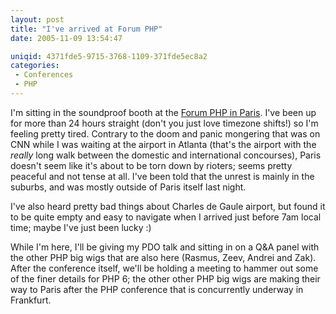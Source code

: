 ```yaml
---
layout: post
title: "I've arrived at Forum PHP"
date: 2005-11-09 13:54:47

uniqid: 4371fde5-9715-3768-1109-371fde5ec8a2
categories: 
 - Conferences
 - PHP
---
```

<p>I'm sitting in the soundproof booth at the <a href="http://www.afup.org/pages/forumphp/">Forum PHP in Paris</a>.  I've been up for more than 24 hours straight (don't you just love timezone shifts!) so I'm feeling pretty tired.  Contrary to the doom and panic mongering that was on CNN while I was waiting at the airport in Atlanta (that's the airport with the <i>really</i> long walk between the domestic and international concourses), Paris doesn't seem like it's about to be torn down by rioters; seems pretty peaceful and not tense at all.  I've been told that the unrest is mainly in the suburbs, and was mostly outside of Paris itself last night.   </p>
<p>I've also heard pretty bad things about Charles de Gaule airport, but found it to be quite empty and easy to navigate when I arrived just before 7am local time; maybe I've just been lucky :)   </p>
<p>While I'm here, I'll be giving my PDO talk and sitting in on a Q&amp;A panel with the other PHP big wigs that are also here (Rasmus, Zeev, Andrei and Zak).  After the conference itself, we'll be holding a meeting to hammer out some of the finer details for PHP 6; the other other PHP big wigs are making their way to Paris after the PHP conference that is concurrently underway in Frankfurt.   </p>
<p>  </p>
